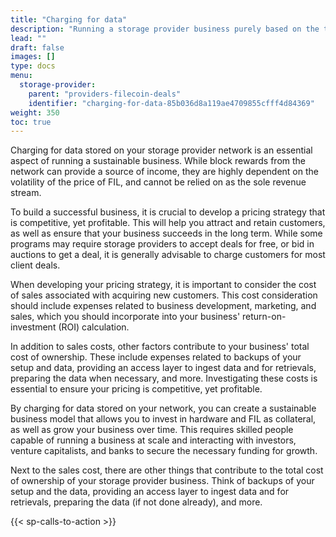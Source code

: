 ```yaml
---
title: "Charging for data"
description: "Running a storage provider business purely based on the tokenomics of the network (block rewards) is extremely dependent on the volatility of the price of the token (FIL)."
lead: ""
draft: false
images: []
type: docs
menu:
  storage-provider:
    parent: "providers-filecoin-deals"
    identifier: "charging-for-data-85b036d8a119ae4709855cfff4d84369"
weight: 350
toc: true
---
```


Charging for data stored on your storage provider network is an essential aspect of running a sustainable business. While block rewards from the network can provide a source of income, they are highly dependent on the volatility of the price of FIL, and cannot be relied on as the sole revenue stream.

To build a successful business, it is crucial to develop a pricing strategy that is competitive, yet profitable. This will help you attract and retain customers, as well as ensure that your business succeeds in the long term. While some programs may require storage providers to accept deals for free, or bid in auctions to get a deal, it is generally advisable to charge customers for most client deals.

When developing your pricing strategy, it is important to consider the cost of sales associated with acquiring new customers. This cost consideration should include expenses related to business development, marketing, and sales, which you should incorporate into your business' return-on-investment (ROI) calculation.

In addition to sales costs, other factors contribute to your business' total cost of ownership. These include expenses related to backups of your setup and data, providing an access layer to ingest data and for retrievals, preparing the data when necessary, and more. Investigating these costs is essential to ensure your pricing is competitive, yet profitable.

By charging for data stored on your network, you can create a sustainable business model that allows you to invest in hardware and FIL as collateral, as well as grow your business over time. This requires skilled people capable of running a business at scale and interacting with investors, venture capitalists, and banks to secure the necessary funding for growth.

Next to the sales cost, there are other things that contribute to the total cost of ownership of your storage provider business. Think of backups of your setup and the data, providing an access layer to ingest data and for retrievals, preparing the data (if not done already), and more.

{{< sp-calls-to-action >}}
